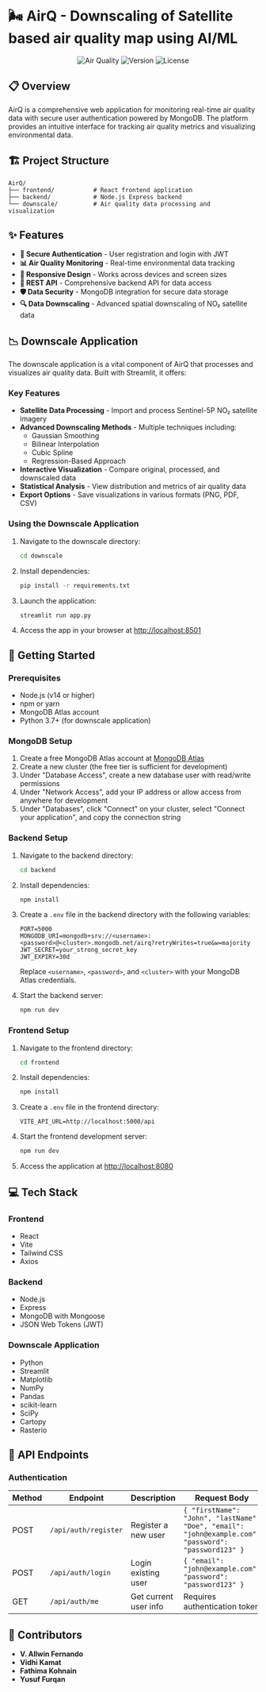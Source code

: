 # 🌬️ AirQ - Downscaling of Satellite based air quality map using AI/ML

<div align="center">
  
![Air Quality](https://img.shields.io/badge/Air%20Quality-Monitoring-brightgreen)
![Version](https://img.shields.io/badge/Version-1.0.0-blue)
![License](https://img.shields.io/badge/License-MIT-yellow)

</div>

## 📋 Overview

AirQ is a comprehensive web application for monitoring real-time air quality data with secure user authentication powered by MongoDB. The platform provides an intuitive interface for tracking air quality metrics and visualizing environmental data.

## 🏗️ Project Structure

```
AirQ/
├── frontend/           # React frontend application
├── backend/            # Node.js Express backend 
└── downscale/          # Air quality data processing and visualization
```

## ✨ Features

- **🔐 Secure Authentication** - User registration and login with JWT
- **📊 Air Quality Monitoring** - Real-time environmental data tracking
- **📱 Responsive Design** - Works across devices and screen sizes
- **🔄 REST API** - Comprehensive backend API for data access
- **🛡️ Data Security** - MongoDB integration for secure data storage
- **🔍 Data Downscaling** - Advanced spatial downscaling of NO₂ satellite data

## 📉 Downscale Application

The downscale application is a vital component of AirQ that processes and visualizes air quality data. Built with Streamlit, it offers:

### Key Features

- **Satellite Data Processing** - Import and process Sentinel-5P NO₂ satellite imagery
- **Advanced Downscaling Methods** - Multiple techniques including:
  - Gaussian Smoothing
  - Bilinear Interpolation
  - Cubic Spline
  - Regression-Based Approach
- **Interactive Visualization** - Compare original, processed, and downscaled data
- **Statistical Analysis** - View distribution and metrics of air quality data
- **Export Options** - Save visualizations in various formats (PNG, PDF, CSV)

### Using the Downscale Application

1. Navigate to the downscale directory:
   ```bash
   cd downscale
   ```

2. Install dependencies:
   ```bash
   pip install -r requirements.txt
   ```

3. Launch the application:
   ```bash
   streamlit run app.py
   ```

4. Access the app in your browser at [http://localhost:8501](http://localhost:8501)

## 🚀 Getting Started

### Prerequisites

- Node.js (v14 or higher)
- npm or yarn
- MongoDB Atlas account
- Python 3.7+ (for downscale application)

### MongoDB Setup

1. Create a free MongoDB Atlas account at [MongoDB Atlas](https://www.mongodb.com/cloud/atlas/register)
2. Create a new cluster (the free tier is sufficient for development)
3. Under "Database Access", create a new database user with read/write permissions
4. Under "Network Access", add your IP address or allow access from anywhere for development
5. Under "Databases", click "Connect" on your cluster, select "Connect your application", and copy the connection string

### Backend Setup

1. Navigate to the backend directory:

   ```bash
   cd backend
   ```

2. Install dependencies:

   ```bash
   npm install
   ```

3. Create a `.env` file in the backend directory with the following variables:

   ```
   PORT=5000
   MONGODB_URI=mongodb+srv://<username>:<password>@<cluster>.mongodb.net/airq?retryWrites=true&w=majority
   JWT_SECRET=your_strong_secret_key
   JWT_EXPIRY=30d
   ```

   Replace `<username>`, `<password>`, and `<cluster>` with your MongoDB Atlas credentials.

4. Start the backend server:

   ```bash
   npm run dev
   ```

### Frontend Setup

1. Navigate to the frontend directory:

   ```bash
   cd frontend
   ```

2. Install dependencies:

   ```bash
   npm install
   ```

3. Create a `.env` file in the frontend directory:

   ```
   VITE_API_URL=http://localhost:5000/api
   ```

4. Start the frontend development server:

   ```bash
   npm run dev
   ```

5. Access the application at [http://localhost:8080](http://localhost:8080)

## 💻 Tech Stack

### Frontend
- React
- Vite
- Tailwind CSS
- Axios

### Backend
- Node.js
- Express
- MongoDB with Mongoose
- JSON Web Tokens (JWT)

### Downscale Application
- Python
- Streamlit
- Matplotlib
- NumPy
- Pandas
- scikit-learn
- SciPy
- Cartopy
- Rasterio

## 🔌 API Endpoints

### Authentication

| Method | Endpoint | Description | Request Body |
|--------|----------|-------------|-------------|
| POST | `/api/auth/register` | Register a new user | `{ "firstName": "John", "lastName": "Doe", "email": "john@example.com", "password": "password123" }` |
| POST | `/api/auth/login` | Login existing user | `{ "email": "john@example.com", "password": "password123" }` |
| GET | `/api/auth/me` | Get current user info | Requires authentication token |

## 👥 Contributors

- **V. Allwin Fernando**
- **Vidhi Kamat**
- **Fathima Kohnain**
- **Yusuf Furqan**


